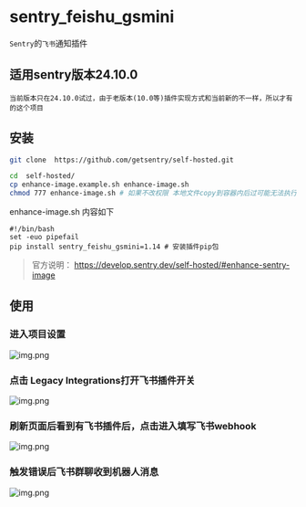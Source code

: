 # sentry_feishu_gsmini

`Sentry`的`飞书`通知插件

## 适用sentry版本24.10.0
```shell
当前版本只在24.10.0试过，由于老版本(10.0等)插件实现方式和当前新的不一样，所以才有的这个项目
```
## 安装

```bash
git clone  https://github.com/getsentry/self-hosted.git

cd  self-hosted/
cp enhance-image.example.sh enhance-image.sh 
chmod 777 enhance-image.sh # 如果不改权限 本地文件copy到容器内后过可能无法执行
```
enhance-image.sh 内容如下
```shell
#!/bin/bash
set -euo pipefail
pip install sentry_feishu_gsmini=1.14 # 安装插件pip包

```
> 官方说明： https://develop.sentry.dev/self-hosted/#enhance-sentry-image

## 使用

### 进入项目设置
![img.png](doc-images/project-setting.png)

### 点击 Legacy Integrations打开飞书插件开关
![img.png](doc-images/integrations.png)

### 刷新页面后看到有飞书插件后，点击进入填写飞书webhook
![img.png](doc-images/webhook-url.png)

### 触发错误后飞书群聊收到机器人消息
![img.png](doc-images/feishu.png)

 